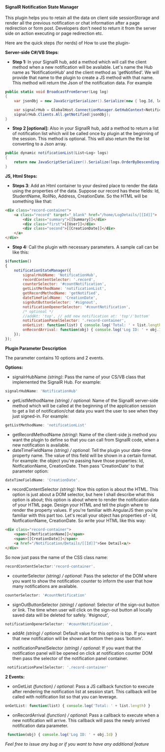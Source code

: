 #### SignalR Notification State Manager
This plugin helps you to retain all the data on client side sessionStorage and render all the previous notification or chat information after a page redirection or form post. Developers don't need to return it from the server side on action executing or page redirection etc.

Here are the quick steps (for nerds) of How to use the plugin-

**Server-side C#/VB Steps**:
* **Step 1:** In your SignalR hub, add a method which will call the client method when a new notification will be available.
Let's name the Hub name as 'NotificationHub' and the client method as 'getNotified'. We will provide that name to the plugin to create a JS method with that name. This method will return the Json of the notification data. For example

```cs
public static void BroadcastFromServer(Log log)
{
	var jsonObj = new JavaScriptSerializer().Serialize(new { log.Id, log.Summary, log.User, log.CreationDate });

	var signalrHub = GlobalHost.ConnectionManager.GetHubContext<NotificationHub>();
	signalrHub.Clients.All.getNotified(jsonObj);
}
````

* **Step 2 [optional]:** Also in your SignalR hub, add a method to return a list of notification list which wiil be called once by plugin at the beginning of the session. This method is optional. This will also return the the list converting to a Json array.

```cs
public dynamic notificationList(List<Log> logs)
{	
	return new JavaScriptSerializer().Serialize(logs.OrderByDescending(x=>x.Id).Take(10));
}
````


**JS, Html Steps:**
* **Steps 3**: Add an Html container to your desired place to render the data using the properties of the data.
Suppose our record has these fields: Id, StudentName, RollNo, Address, CreationDate.
So the HTML will be something like that:

```html
<div class="record-container">
	<a class="record" target="_blank" href="/home/LogDetails/[[Id]]">
		<div class="summary">[[Summary]]</div>
		<div class="first">[[User]]</div>
		<div class="second">[[CreationDate]]</div>
	</a>
</div>
```

* **Step 4:** Call the plugin with necessary parameters. A sample call can be like this:

```javascript
$(function()
{
	notificationStateManager({
		signalrHubName: 'NotificationHub',
		recordContentSelector: '.record',
		counterSelector: '#countNotification',
		getListMethodName: 'notificationList',
		getRecordMethodName: 'getNotified',
		dateTimeFieldName: 'CreationDate',
		signOutButtonSelector: '#signout',
		notificationOpenerSelector: '#countNotification',
		/* optinoal */
		//addAt: 'top', // add new notification at: 'top'/'bottom'
		notificationPanelSelector: '.record-container',
		onGetList: function(list) { console.log('Total: ' + list.length) },
		onRecordArrival: function(obj) { console.log('Log ID: ' + obj.Id) }
	});
});
```



**Plugin Parameter Description**

The parameter contains 10 options and 2 events.

**Options:**

* signalrHubName *(string)*: Pass the name of your CS/VB class that implemented the SignalR Hub. For example:
```js
signalrHubName: 'NotificationHub'
```
* getListMethodName *(string) / optional*: Name of the SignalR server-side method which will be called at the beginning of the application session to get a list of notification/chat data you want the user to see when they just signed-in. For example: 
```js
getListMethodName: 'notificationList'
```

* getRecordMethodName *(string)*: Name of the client-side js method you want the plugin to define so that you can call from SignalR code, when a new notification is available.
* dateTimeFieldName *(string) / optional*: Tell the plugin your date-time property name. The value of this field will be shown in a certain format. For example: the object you're passing have those properties: Id, NotficationName, CreationDate. Then pass 'CreationDate' to that parameter option: 
```js
dateTimeFieldName: 'CreationDate'.
```
* recordContentSelector *(string)*: Now this option is about the HTML. This option is just about a DOM selector, but here I shall describe what this option is about; this option is about where to render the notification data of your HTML page. Design your HTML and tell the plugin where to render the property values. If you're familiar with AngularJS then you're familiar with this part too. Let's recall your object has properties of - Id, NotficationName, CreationDate. So write your HTML like this way:

```html
<div class="record-container">
	<span>[[NotficationName]]</span>
	<span>[[CreationDate]]</span>
	<a href="/Notification/Details/[[Id]]">See Detail<a/>
</div>
```

So now just pass the name of the CSS class name:
```js
recordContentSelector:'record-container'.
```

* counterSelector *(string) / optional*: Pass the selector of the DOM where you want to show the notification counter to inform the user that how many notifications are available. 
```js
counterSelector: '#countNotification'
```

* signOutButtonSelector *(string) / optional*: Selector of the sign-out button or link. The time when user will click on the sign-out button all locally saved data will be deleted for safely. '#signout',
```js
notificationOpenerSelector: '#countNotification',
```

* addAt *(string) / optional*: Default value for this optino is *top*. If you want that new notification will be shown at bottom then pass 'bottom'.

* notificationPanelSelector *(string) / optional*: If you want that the notification panel will be opened on click at notification counter DOM then pass the selector of the notification panel container.
```js
 notificationPanelSelector: '.record-container'
```

**2 Events:**
* onGetList *(function) / optional*: Pass a JS callback function to execute after rendering the notification list at session start. This callback will be called with notification list so that you can leverage.
```js
onGetList: function(list) { console.log('Total: ' + list.length) }
```

* onRecordArrival *(function) / optional*: Pass a callback to execute when a new notification will arrive. This callback will pass the newly arrived notification data parameter.
```js
 function(obj) { console.log('Log ID: ' + obj.Id) }
```

*Feel free to issue any bug or if you want to have any additional feature*